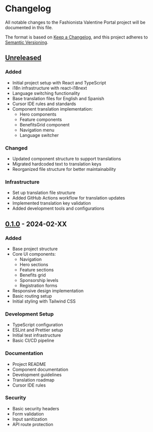 # Changelog

All notable changes to the Fashionista Valentine Portal project will be documented in this file.

The format is based on [Keep a Changelog](https://keepachangelog.com/en/1.0.0/),
and this project adheres to [Semantic Versioning](https://semver.org/spec/v2.0.0.html).

## [Unreleased]

### Added
- Initial project setup with React and TypeScript
- i18n infrastructure with react-i18next
- Language switching functionality
- Base translation files for English and Spanish
- Cursor IDE rules and standards
- Component translation implementation:
  - Hero components
  - Feature components
  - BenefitsGrid component
  - Navigation menu
  - Language switcher

### Changed
- Updated component structure to support translations
- Migrated hardcoded text to translation keys
- Reorganized file structure for better maintainability

### Infrastructure
- Set up translation file structure
- Added GitHub Actions workflow for translation updates
- Implemented translation key validation
- Added development tools and configurations

## [0.1.0] - 2024-02-XX

### Added
- Base project structure
- Core UI components:
  - Navigation
  - Hero sections
  - Feature sections
  - Benefits grid
  - Sponsorship levels
  - Registration forms
- Responsive design implementation
- Basic routing setup
- Initial styling with Tailwind CSS

### Development Setup
- TypeScript configuration
- ESLint and Prettier setup
- Initial test infrastructure
- Basic CI/CD pipeline

### Documentation
- Project README
- Component documentation
- Development guidelines
- Translation roadmap
- Cursor IDE rules

### Security
- Basic security headers
- Form validation
- Input sanitization
- API route protection

[Unreleased]: https://github.com/username/fashionista-valentine-portal/compare/v0.1.0...HEAD
[0.1.0]: https://github.com/username/fashionista-valentine-portal/releases/tag/v0.1.0 